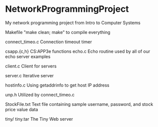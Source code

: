 # NetworkProgrammingProject
My network programming project from Intro to Computer Systems

Makefile
        "make clean; make" to compile everything

connect_timeo.c
        Connection timeout timer

csapp.{c,h}
        CS:APP3e functions
echo.c
        Echo routine used by all of our echo server examples

client.c
        Client for servers

server.c
        Iterative server

hostinfo.c
        Using getaddrinfo to get host IP address

unp.h
        Utilized by connect_timeo.c

StockFile.txt
        Text file containing sample username, password, and stock price value data

tiny/
tiny.tar
        The Tiny Web server
